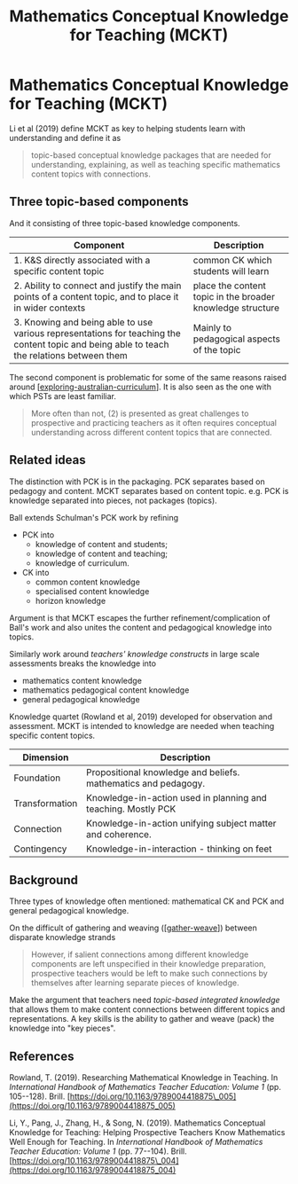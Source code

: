 ﻿---
backlinks:
- title: Teaching Mathematics
  url: /sense/Teaching/Mathematics/teaching-mathematics.html
title: Mathematics Conceptual Knowledge for Teaching (MCKT)
---
# Mathematics Conceptual Knowledge for Teaching (MCKT)



Li et al (2019) define MCKT as key to helping students learn with understanding and define it as

> topic-based conceptual knowledge packages that are needed for understanding, explaining, as well as teaching specific mathematics content topics with connections.

## Three topic-based components

And it consisting of three topic-based knowledge components.

| Component | Description |
| --- | --- |
| 1. K&S directly associated with a specific content topic | common CK which students will learn |
| 2. Ability to connect and justify the main points of a content topic, and to place it in wider contexts | place the content topic in the broader knowledge structure | 
| 3. Knowing and being able to use various representations for teaching the content topic and being able to teach the relations between them | Mainly to pedagogical aspects of the topic |

The second component is problematic for some of the same reasons raised around [[exploring-australian-curriculum]]. It is also seen as the one with which PSTs are least familiar.

> More often than not, (2) is presented as great challenges to prospective and practicing teachers as it often requires conceptual understanding across different content topics that are connected.


## Related ideas

The distinction with PCK is in the packaging.  PCK separates based on pedagogy and content. MCKT separates based on content topic. e.g. PCK is knowledge separated into pieces, not packages (topics).

Ball extends Schulman's PCK work by refining

- PCK into 
  - knowledge of content and students;
  - knowledge of content and teaching;
  - knowledge of curriculum.
- CK into 
  - common content knowledge
  - specialised content knowledge
  - horizon knowledge
    
Argument is that MCKT escapes the further refinement/complication of Ball's work and also unites the content and pedagogical knowledge into topics.

Similarly work around _teachers' knowledge constructs_ in large scale assessments breaks the knowledge into

- mathematics content knowledge
- mathematics pedagogical content knowledge
- general pedagogical knowledge

Knowledge quartet  (Rowland et al, 2019) developed for observation and assessment. MCKT is intended to knowledge are needed when teaching specific content topics.

| Dimension |  Description |
| --- | --- |
| Foundation | Propositional knowledge and beliefs. mathematics and pedagogy. |
| Transformation | Knowledge-in-action used in planning and teaching. Mostly PCK|
| Connection | Knowledge-in-action unifying subject matter and coherence. |
| Contingency | Knowledge-in-interaction - thinking on feet|

## Background

Three types of knowledge often mentioned: mathematical CK and PCK and general pedagogical knowledge.

On the difficult of gathering and weaving ([[gather-weave]]) between disparate knowledge strands
> However, if salient connections among different knowledge components are left unspecified in their knowledge preparation, prospective teachers would be left to make such connections by themselves after learning separate pieces of knowledge.

Make the argument that teachers need _topic-based integrated knowledge_ that allows them to make content connections between different topics and representations. A key skills is the ability to gather and weave (pack) the knowledge into "key pieces".

## References

Rowland, T. (2019). Researching Mathematical Knowledge in Teaching. In *International Handbook of Mathematics Teacher Education: Volume 1* (pp. 105--128). Brill. [https://doi.org/10.1163/9789004418875\_005](https://doi.org/10.1163/9789004418875_005)

Li, Y., Pang, J., Zhang, H., & Song, N. (2019). Mathematics Conceptual Knowledge for Teaching: Helping Prospective Teachers Know Mathematics Well Enough for Teaching. In *International Handbook of Mathematics Teacher Education: Volume 1* (pp. 77--104). Brill. [https://doi.org/10.1163/9789004418875\_004](https://doi.org/10.1163/9789004418875_004)



[//begin]: # "Autogenerated link references for markdown compatibility"
[exploring-australian-curriculum]: ../../Python/exploring-australian-curriculum "Exploring australian curriculum"
[gather-weave]: ../../CASA/gather-weave "Gather and weave"
[//end]: # "Autogenerated link references"